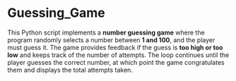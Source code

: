 # Guessing_Game

This Python script implements a **number guessing game** where the program randomly selects a number between **1 and 100**, and the player must guess it. The game provides feedback if the guess is **too high or too low** and keeps track of the number of attempts. The loop continues until the player guesses the correct number, at which point the game congratulates them and displays the total attempts taken.

